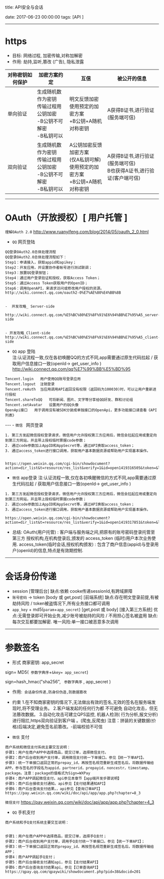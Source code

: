 title:  API安全与会话

date: 2017-06-23 00:00:00
tags: [API ]



---

# https
- 目标: 网络过程, 加密传输,对称加解密
- 作用:  劫持,监听,篡改 (广告), 隐私泄露


|对称密钥如何保护|加密方案约定|互信|被公开的信息|
----|------|------|------| 
单向验证|生成随机数作为密钥<br>传输过程用公钥加密<br>-B公钥不可解密<br>-B私钥可以| 明文反馈加密<br>使用预定的加密方案<br>+B公钥+A随机对称密钥 | A获得B证书,进行验证(服务端可信) |  B公钥<br>加密方案 <br>加密过的对称密钥(B公钥)
双向验证|生成随机数作为密钥<br>传输过程用公钥加密<br>-B公钥不可解密<br>-B私钥可以 |A公钥加密反馈加密方案<br>(仅A私钥可解) <br>使用预定的加密方案 <br>+B公钥+A随机对称密钥 | A获得B证书,进行验证(服务端可信)<br>B也获得A证书,进行验证(客户端可信) | B公钥<br>A公钥<br>加密过的加密方案(A公钥)<br>加密过的对称密钥(B公钥)




---
#  OAuth（开放授权）[ 用户托管 ]
` 理解OAuth 2.0 `
http://www.ruanyifeng.com/blog/2014/05/oauth_2_0.html

- `QQ` 网页登陆
```
QQ登录OAuth2.0总体处理流程
QQ登录OAuth2.0总体处理流程如下：
Step1：申请接入，获取appid和apikey；
Step2：开发应用，并设置协作者帐号进行测试联调；
Step3：放置QQ登录按钮；
Step4：通过用户登录验证和授权，获取Access Token；
Step5：通过Access Token获取用户的OpenID；
Step6：调用OpenAPI，来请求访问或修改用户授权的资源。 http://wiki.connect.qq.com/oauth2-0%E7%AE%80%E4%BB%8B


-  开发攻略_ Server-side

http://wiki.connect.qq.com/%E5%BC%80%E5%8F%91%E6%94%BB%E7%95%A5_server-side


- 开发攻略_Client-side
http://wiki.connect.qq.com/%E5%BC%80%E5%8F%91%E6%94%BB%E7%95%A5_client-side
```
- `QQ` app 登陆  
注:认证流程一致,仅在各初唤醒QQ的方式不同,app需要通过原生代码拉起 / 获取用户信息接口一致(openId-> get_user_info )
http://wiki.connect.qq.com/qq%E7%99%BB%E5%BD%95

```
Tencent.login	用户使用QQ账号登录应用
Tencent.logout	注销登录
Tencent.reAuth	当应用调用API返回没有权限（返回码为100030)时，可以让用户重新进行授权
Tencent.shareToQQ	可将新闻、图片、文字等分享给QQ好友、群和讨论组
Tencent.setAvatar	设置用户的QQ头像
OpenApi接口	用于调用没有被SDK分装成单独接口的OpenApi，更多功能接口请查看《API列表》
```


--- - `微信 ` 网页登录
```
1. 第三方发起微信授权登录请求，微信用户允许授权第三方应用后，微信会拉起应用或重定向到第三方网站，并且带上授权临时票据code参数；
2. 通过code参数加上AppID和AppSecret等，通过API换取access_token；
3. 通过access_token进行接口调用，获取用户基本数据资源或帮助用户实现基本操作。


https://open.weixin.qq.com/cgi-bin/showdocument?action=dir_list&t=resource/res_list&verify=1&id=open1419316505&token=&lang=zh_CN

```

- `微信` app登录
注:认证流程一致,仅在各初唤醒微信的方式不同,app需要通过原生代码拉起 / 获取用户信息接口一致(openId-> get_user_info )

```
1. 第三方发起微信授权登录请求，微信用户允许授权第三方应用后，微信会拉起应用或重定向到第三方网站，并且带上授权临时票据code参数；
2. 通过code参数加上AppID和AppSecret等，通过API换取access_token；
3. 通过access_token进行接口调用，获取用户基本数据资源或帮助用户实现基本操作。

https://open.weixin.qq.com/cgi-bin/showdocument?action=dir_list&t=resource/res_list&verify=1&id=open1419317851&token=&lang=zh_CN

```


- 总结:
OAuth(用户托管)  : 客户端与服务端之间,把原有的账号密码登录托管至第三方 授权机构,在机构登录后,颁发的 access_token (临时)用户本次业务使用.
access_token(临时会话,授权机构颁发)  : 包含了商户信息(appid)与登录用户(openId)的信息,特点是有效期控制.


---
# 会话身份传递
- session [管理后台]
缺点:依赖 cooke传递sessionId,有跨域屏障
- `账号密码` -> token [body 或 get,post]  [前端系统]
缺点:存在明文登录前提,有被劫持风险 / token被盗情况下,所有业务接口都可调用
- `app_key` + md5(`param`+`app_secret`)  [get,post 或 body] [接入第三方系统]
优点:无需登录即可开始业务,减少账号被劫持的风险 / 不用担心签名被盗用
缺点:每次交互都要加解密. 唯一风险:单一接口被恶意多次调用


---
# 参数签名
- 形式
商家密钥: app_secret

sign= MD5(` 参数字典序`+` &key= app_secret `)

sign=hash_hmac("sha256", ` 参数字典序` , app_secret )


- 作用:` 会话身份传递,防身份伪造,防数据篡改`


- 约束
1.在不知商家密钥的情况下,无法做出有效的签名,无效的签名在服务端发现时,将不受理业务。
2.客户端发起的任何行为都 不可避免 自动化攻击，但无法篡改数据。
3.自动化攻击可建立QPS监控, 机器人检测( 行为分析,报文分析)进行阻拦,https双向验证到客户端 。(爬虫,反爬虫)
注意：拼装的关键数据(价格)后端决定,避免签名前篡改。-前端校验不可信


- `微信` 支付
```
商户系统和微信支付系统主要交互说明：
步骤1：用户在商户APP中选择商品，提交订单，选择微信支付。
步骤2：商户后台收到用户支付单，调用微信支付统一下单接口。参见【统一下单API】。
步骤3：统一下单接口返回正常的prepay_id，再按签名规范重新生成签名后，将数据传输给APP。参与签名的字段名为appid，partnerid，prepayid，noncestr，timestamp，package。注意：package的值格式为Sign=WXPay
步骤4：商户APP调起微信支付。api参见本章节【app端开发步骤说明】
步骤5：商户后台接收支付通知。api参见【支付结果通知API】
步骤6：商户后台查询支付结果。，api参见【查询订单API】
https://pay.weixin.qq.com/wiki/doc/api/app/app.php?chapter=8_3
```
` 微信支付 `  https://pay.weixin.qq.com/wiki/doc/api/app/app.php?chapter=4_3


- `QQ` 手机支付
```
商户系统和手Q支付系统主要交互说明：


步骤1：用户在商户APP中选择商品，提交订单，选择手Q支付；
步骤2：商户后台收到用户支付单，调用手Q支付统一下单接口。参见【统一下单API】；
步骤3：统一下单接口返回正常的prepay_id，再按签名规范重新生成签名后，将数据传输给APP；
步骤4：商户APP调起手Q支付；
步骤5：商户后台接收支付通知api，参见【支付结果API】
步骤6：商户后台查询支付结果api，参见【订单查询API】
https://qpay.qq.com/qpaywiki/showdocument.php?pid=38&docid=201
```
